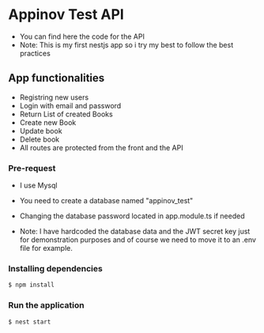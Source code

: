 # Appinov Test API

- You can find here the code for the API
- Note: This is my first nestjs app so i try my best to follow the best practices

## App functionalities
- Registring new users
- Login with email and password
- Return List of created Books
- Create new Book
- Update book
- Delete book
- All routes are protected from the front and the API

### Pre-request
- I use Mysql
- You need to create a database named "appinov_test"
- Changing the database password located in app.module.ts if needed

- Note: I have hardcoded the database data and the JWT secret key just for demonstration purposes and of course we need to move it to an .env file for example.

### Installing dependencies
```bash
$ npm install
```

### Run the application
```bash
$ nest start
```